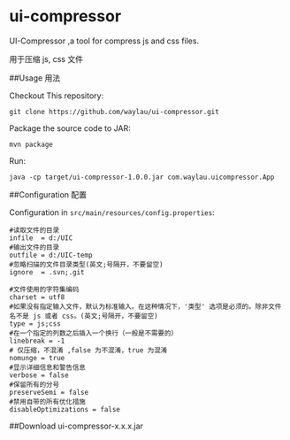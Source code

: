 ui-compressor
=============

UI-Compressor ,a tool for compress js and css files.

用于压缩 js, css 文件

##Usage 用法

Checkout This repository:

	git clone https://github.com/waylau/ui-compressor.git

Package the source code to JAR:

	mvn package

Run:

	java -cp target/ui-compressor-1.0.0.jar com.waylau.uicompressor.App

##Configuration 配置

 Configuration in `src/main/resources/config.properties`:

	#读取文件的目录
	infile  = d:/UIC      
	#输出文件的目录
	outfile = d:/UIC-temp    
	#忽略扫描的文件目录类型(英文;号隔开，不要留空)
	ignore  = .svn;.git
	
	#文件使用的字符集编码
	charset = utf8
	#如果没有指定输入文件，默认为标准输入。在这种情况下，'类型' 选项是必须的。除非文件名不是 js 或者 css。(英文;号隔开，不要留空)
	type = js;css
	#在一个指定的列数之后插入一个换行（一般是不需要的）
	linebreak = -1
	# 仅压缩，不混淆 ,false 为不混淆，true 为混淆
	nomunge = true
	#显示详细信息和警告信息
	verbose = false
	#保留所有的分号
	preserveSemi = false
	#禁用自带的所有优化措施
	disableOptimizations = false

##Download ui-compressor-x.x.x.jar



